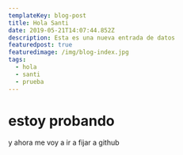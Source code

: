 ```yaml
---
templateKey: blog-post
title: Hola Santi
date: 2019-05-21T14:07:44.852Z
description: Esta es una nueva entrada de datos
featuredpost: true
featuredimage: /img/blog-index.jpg
tags:
  - hola
  - santi
  - prueba
---
```

# estoy probando 

y ahora me voy a ir a fijar a github
